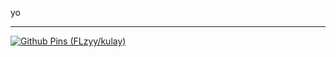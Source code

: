 yo

---

<a href="https://github.com/FLzyy/kulay">
<picture>
    <source media="(prefers-color-scheme: dark)" srcset="https://extra-pins.deno.dev/FLzyy/kulay?theme=dark">
    <source media="(prefers-color-scheme: light)" srcset="https://extra-pins.deno.dev/FLzyy/kulay">
    <img alt="Github Pins (FLzyy/kulay)" />
</picture>
</a>
